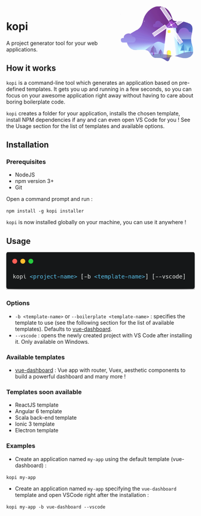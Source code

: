 <img align="right" width="200" src="./assets/windmill.png">

# kopi

A project generator tool for your web applications.

## How it works

`kopi` is a command-line tool which generates an application based on pre-defined templates. It gets you up and running in a few seconds, so you can focus on your awesome application right away without having to care about boring boilerplate code.

`kopi` creates a folder for your application, installs the chosen template, install NPM dependencies if any and can even open VS Code for you ! See the Usage section for the list of templates and available options.

## Installation

### Prerequisites

- NodeJS
- npm version 3+
- Git

Open a command prompt and run :

`npm install -g kopi installer`

`kopi` is now installed globally on your machine, you can use it anywhere !


## Usage

<p align="center">
    <img width="700" src="./assets/usage.png">
</p>

### Options

- `-b <template-name>` or `--boilerplate <template-name>` : specifies the template to use (see the following section for the list of available templates). Defaults to [vue-dashboard](https://github.com/mathilde-lannes/vue-dashboard). 
- `--vscode` : opens the newly created project with VS Code after installing it. Only available on Windows.
  
### Available templates

-  [vue-dashboard](https://github.com/mathilde-lannes/vue-dashboard) : Vue app with router, Vuex, aesthetic components to build a powerful dashboard and many more !

### Templates soon available

- ReactJS template
- Angular 6 template
- Scala back-end template
- Ionic 3 template
- Electron template

### Examples

- Create an application named `my-app` using the default template (vue-dashboard) :

`kopi my-app`

- Create an application named `my-app` specifying the `vue-dashboard` template and open VSCode right after the installation :

`kopi my-app -b vue-dashboard --vscode`